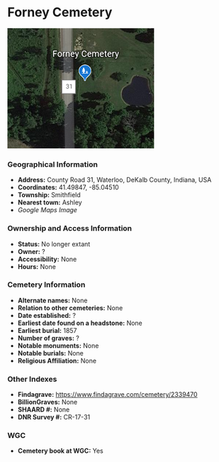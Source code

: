 # Forney Cemetery

![Forney Cemetery on Google Earth](https://github.com/FyoAtEPL/DeKalbCemeteries/blob/main/images/mapImages/ForneyEarth.png "Forney Cemetery on Google Earth")

### Geographical Information
- **Address:** County Road 31, Waterloo, DeKalb County, Indiana, USA
- **Coordinates:** 41.49847, -85.04510
- **Township:** Smithfield
- **Nearest town:** Ashley
- *Google Maps Image*

### Ownership and Access Information
- **Status:** No longer extant
- **Owner:** ?
- **Accessibility:** None
- **Hours:** None

### Cemetery Information
- **Alternate names:** None
- **Relation to other cemeteries:** None
- **Date established:** ?
- **Earliest date found on a headstone:** None
- **Earliest burial:** 1857
- **Number of graves:** ?
- **Notable monuments:** None
- **Notable burials:** None
- **Religious Affiliation:** None

### Other Indexes
- **Findagrave:** https://www.findagrave.com/cemetery/2339470
- **BillionGraves:** None
- **SHAARD #:** None
- **DNR Survey #:** CR-17-31


### WGC
- **Cemetery book at WGC:** Yes
